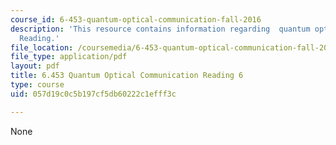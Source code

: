 ```yaml
---
course_id: 6-453-quantum-optical-communication-fall-2016
description: 'This resource contains information regarding  quantum optical communication:
  Reading.'
file_location: /coursemedia/6-453-quantum-optical-communication-fall-2016/057d19c0c5b197cf5db60222c1efff3c_MIT6_453F16_Lect6_Notes.pdf
file_type: application/pdf
layout: pdf
title: 6.453 Quantum Optical Communication Reading 6
type: course
uid: 057d19c0c5b197cf5db60222c1efff3c

---
```

None